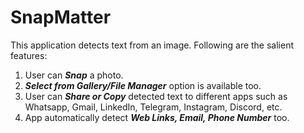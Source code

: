 # SnapMatter
This application detects text from an image.
Following are the salient features:
1.	User can **_Snap_** a photo.
2.	**_Select from Gallery/File Manager_** option is available too.
3.	User can **_Share or Copy_** detected text to different apps such as Whatsapp, Gmail, LinkedIn, Telegram, Instagram, Discord, etc.
4.  App automatically detect **_Web Links, Email, Phone Number_** too.

